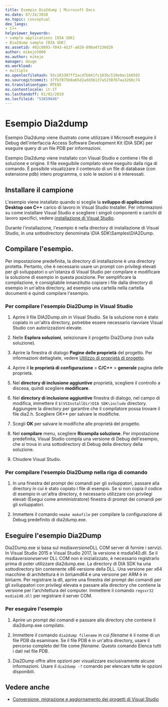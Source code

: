 ```yaml
---
title: Esempio Dia2dump | Microsoft Docs
ms.date: 07/24/2018
ms.topic: conceptual
dev_langs:
- C++
helpviewer_keywords:
- sample applications [DIA SDK]
- Dia2dump sample [DIA SDK]
ms.assetid: 492c0893-7043-452f-a020-890a47230d20
author: mikejo5000
ms.author: mikejo
manager: douge
ms.workload:
- multiple
ms.openlocfilehash: 93c103387ff2acd7b041fc103bc519e9ac166593
ms.sourcegitcommit: 37fb7075b0a65d2add3b137a5230767aa3266c74
ms.translationtype: MTE95
ms.contentlocale: it-IT
ms.lasthandoff: 01/02/2019
ms.locfileid: "53859646"
---
```

# <a name="dia2dump-sample"></a>Esempio Dia2dump

Esempio Dia2dump viene illustrato come utilizzare il Microsoft eseguire il Debug dell'interfaccia Access Software Development Kit (DIA SDK) per eseguire query di un file PDB per informazioni.

Esempio Dia2dump viene installato con Visual Studio e contiene i file di soluzione e origine. Il file eseguibile compilato viene eseguito dalla riga di comando. È possibile visualizzare il contenuto di un file di database (con estensione pdb) intero programma, o solo le sezioni si è interessati.

## <a name="install-the-sample"></a>Installare il campione

L'esempio viene installato quando si sceglie la **sviluppo di applicazioni Desktop con C++** carico di lavoro in Visual Studio Installer. Per informazioni su come installare Visual Studio e scegliere i singoli componenti e carichi di lavoro specifici, vedere [installazione di Visual Studio](../../install/install-visual-studio.md).

Durante l'installazione, l'esempio è nella directory di installazione di Visual Studio, in una sottodirectory denominata \DIA SDK\Samples\DIA2Dump.

## <a name="build-the-sample"></a>Compilare l'esempio.

Per impostazione predefinita, la directory di installazione è una directory protetta. Pertanto, che è necessario usare un prompt con privilegi elevati per gli sviluppatori o un'istanza di Visual Studio per compilare e modificare la soluzione di esempio in questa posizione. Per semplificare la compilazione, è consigliabile innanzitutto copiare i file dalla directory di esempio in un'altra directory, ad esempio una cartella nella cartella documenti e quindi compilare l'esempio.

### <a name="to-build-the-dia2dump-sample-in-visual-studio"></a>Per compilare l'esempio Dia2Dump in Visual Studio

1. Aprire il file DIA2Dump.sln in Visual Studio. Se la soluzione non è stato copiato in un'altra directory, potrebbe essere necessario riavviare Visual Studio con autorizzazioni elevate.

1. Nelle **Esplora soluzioni**, selezionare il progetto Dia2Dump (non sulla soluzione).

1. Aprire la finestra di dialogo **Pagine delle proprietà** del progetto. Per informazioni dettagliate, vedere [Utilizzo di proprietà di progetto](/cpp/ide/working-with-project-properties).

1. Aprire il **le proprietà di configurazione** > **C/C++** > **generale** pagina delle proprietà.

1. Nel **directory di inclusione aggiuntive** proprietà, scegliere il controllo a discesa, quindi scegliere **modificare**.

1. Nel **directory di inclusione aggiuntive** finestra di dialogo, nel campo di modifica, immettere il `$(VSInstallDir)DIA SDK\include` directory. Aggiungere la directory per garantire che il compilatore possa trovare il file dia2.h. Scegliere OK** per salvare le modifiche.

1. Scegli **OK** per salvare le modifiche alle proprietà del progetto.

1. Nel **compilare** menu, scegliere **Ricompila soluzione**. Per impostazione predefinita, Visual Studio compila una versione di Debug dell'esempio, che si trova in una sottodirectory di Debug della directory della soluzione.

1. Chiudere Visual Studio.

### <a name="to-build-the-dia2dump-sample-at-the-command-line"></a>Per compilare l'esempio Dia2Dump nella riga di comando

1. In una finestra del prompt dei comandi per gli sviluppatori, passare alla directory in cui è stato copiato i file di esempio. Se si non copia il codice di esempio in un'altra directory, è necessario utilizzare con privilegi elevati (Esegui come amministratore) finestra di prompt dei comandi per gli sviluppatori.

1. Immettere il comando `nmake makefile` per compilare la configurazione di Debug predefinito di dia2dump.exe.

## <a name="run-the-dia2dump-sample"></a>Eseguire l'esempio Dia2Dump

Dia2Dump.exe si basa sul msdia*versione*DLL COM server di fornire i servizi. In Visual Studio 2015 e Visual Studio 2017, la versione è msdia140.dll. Se il msdia*versione*server DLL COM non è inizializzato, è necessario registrarlo prima di poter utilizzare dia2dump.exe. La directory di DIA SDK ha una sottodirectory bin contenente x86 versione della DLL. Una versione per x64 macchine di architettura è in bin\amd64 e una versione per ARM è in bin\arm. Per registrare la dll, aprire una finestra del prompt dei comandi per gli sviluppatori con privilegi elevata e passare alla directory che contiene la versione per l'architettura del computer. Immettere il comando `regsvr32 msdia140.dll` per registrare il server COM.

### <a name="to-run-the-sample"></a>Per eseguire l'esempio

1. Aprire un prompt dei comandi e passare alla directory che contiene il dia2dump.exe compilato.

1. Immettere il comando `dia2dump filename` in cui *filename* è il nome di un file PDB da esaminare. Se il file PDB è in un'altra directory, usare il percorso completo del file come *filename*. Questo comando Elenca tutti i dati nel file PDB.

1. Dia2Dump offre altre opzioni per visualizzare esclusivamente alcune informazioni. Usare il `dia2dump -?` comando per elencare tutte le opzioni disponibili.

## <a name="see-also"></a>Vedere anche

- [Conversione, migrazione e aggiornamento dei progetti di Visual Studio](../../porting/port-migrate-and-upgrade-visual-studio-projects.md)  
